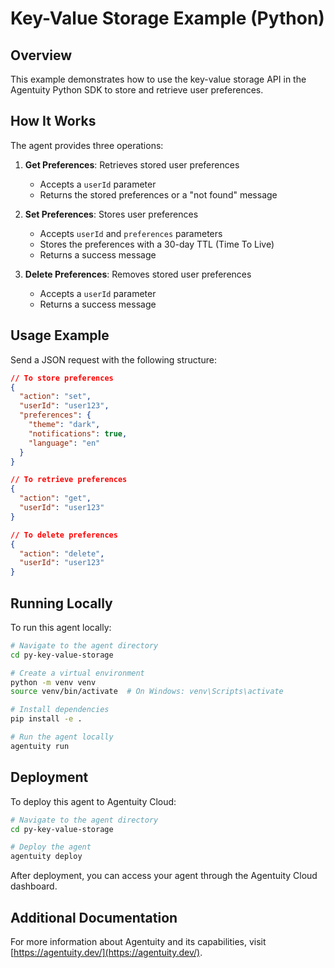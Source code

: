 # Key-Value Storage Example (Python)

## Overview
This example demonstrates how to use the key-value storage API in the Agentuity Python SDK to store and retrieve user preferences.

## How It Works
The agent provides three operations:

1. **Get Preferences**: Retrieves stored user preferences
   - Accepts a `userId` parameter
   - Returns the stored preferences or a "not found" message

2. **Set Preferences**: Stores user preferences
   - Accepts `userId` and `preferences` parameters
   - Stores the preferences with a 30-day TTL (Time To Live)
   - Returns a success message

3. **Delete Preferences**: Removes stored user preferences
   - Accepts a `userId` parameter
   - Returns a success message

## Usage Example
Send a JSON request with the following structure:

```json
// To store preferences
{
  "action": "set",
  "userId": "user123",
  "preferences": {
    "theme": "dark",
    "notifications": true,
    "language": "en"
  }
}

// To retrieve preferences
{
  "action": "get",
  "userId": "user123"
}

// To delete preferences
{
  "action": "delete",
  "userId": "user123"
}
```

## Running Locally
To run this agent locally:

```bash
# Navigate to the agent directory
cd py-key-value-storage

# Create a virtual environment
python -m venv venv
source venv/bin/activate  # On Windows: venv\Scripts\activate

# Install dependencies
pip install -e .

# Run the agent locally
agentuity run
```

## Deployment
To deploy this agent to Agentuity Cloud:

```bash
# Navigate to the agent directory
cd py-key-value-storage

# Deploy the agent
agentuity deploy
```

After deployment, you can access your agent through the Agentuity Cloud dashboard.

## Additional Documentation
For more information about Agentuity and its capabilities, visit [https://agentuity.dev/](https://agentuity.dev/).
